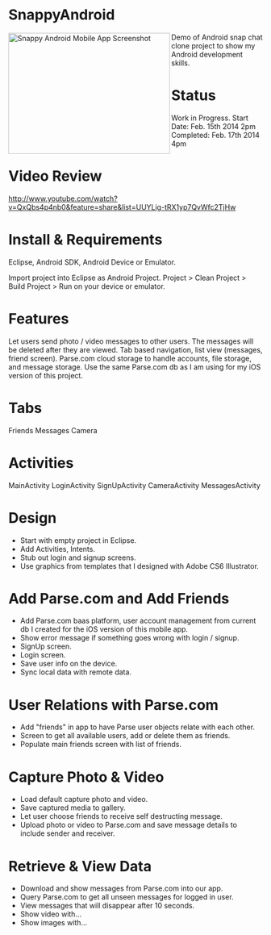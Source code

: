 SnappyAndroid
=============

<img src="https://www.facebook.com/photo.php?fbid=10152220491926590&l=57b1ded90e" width="320px" height= "240px" alt="Snappy Android Mobile App Screenshot" align="left">Demo of Android snap chat clone project to show my Android development skills. 


Status
=======
Work in Progress. 
Start Date: Feb. 15th 2014 2pm
Completed: Feb. 17th 2014 4pm

Video Review
=============
http://www.youtube.com/watch?v=QxQbs4p4nb0&feature=share&list=UUYLig-tRX1yp7QvWfc2TjHw

Install & Requirements
=======================
Eclipse, Android SDK, Android Device or Emulator.

Import project into Eclipse as Android Project.
Project > Clean
Project > Build
Project > Run on your device or emulator.

Features
==========
Let users send photo / video messages to other users. The messages will be deleted after they are viewed. Tab based navigation, list view (messages, friend screen). Parse.com cloud storage to handle accounts, file storage, and message storage. Use the same Parse.com db as I am using for my iOS version of this project.

Tabs
=====
Friends
Messages
Camera

Activities
===========
MainActivity
LoginActivity
SignUpActivity
CameraActivity
MessagesActivity

Design
=======
* Start with empty project in Eclipse.
* Add Activities, Intents.
* Stub out login and signup screens.
* Use graphics from templates that I designed with Adobe CS6 Illustrator.

Add Parse.com and Add Friends
=============================
* Add Parse.com baas platform, user account management from current db I created for the iOS version of this mobile app.
* Show error message if something goes wrong with login / signup.
* SignUp screen. 
* Login screen.
* Save user info on the device.
* Sync local data with remote data.

User Relations with Parse.com
==============================
* Add "friends" in app to have Parse user objects relate with each other.
* Screen to get all available users, add or delete them as friends.
* Populate main friends screen with list of friends.

Capture Photo & Video
=====================
* Load default capture photo and video. 
* Save captured media to gallery.
* Let user choose friends to receive self destructing message.
* Upload photo or video to Parse.com and save message details to include sender and receiver.

Retrieve & View Data
====================
* Download and show messages from Parse.com into our app.
* Query Parse.com to get all unseen messages for logged in user. 
* View messages that will disappear after 10 seconds. 
* Show video with...
* Show images with...
